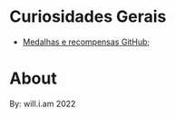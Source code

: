 # Curiosidades Gerais

- [Medalhas e recompensas GitHub](https://github.com/drknzz/GitHub-Achievements);


# About

By: will.i.am
2022
